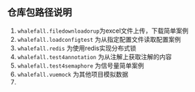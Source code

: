 ## 仓库包路径说明
1. `whalefall.filedownloadorup`为excel文件上传，下载简单案例
2. `whalefall.loadconfigtest` 为从指定配置文件读取配置案例
3. `whalefall.redis` 为使用redis实现分布式锁
4. `whalefall.test4annotation` 为从注解上获取注解的内容
5. `whalefall.test4semaphore` 为信号量简单案例
6. `whalefall.vuemock` 为其他项目模拟数据
7. 